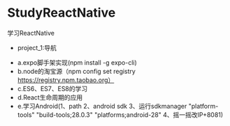 # StudyReactNative
学习ReactNative
* project_1:导航
+ a.expo脚手架实现(npm install -g expo-cli)
+ b.node的淘宝源（npm config set registry https://registry.npm.taobao.org）
+ c.ES6、ES7、ES8的学习
+ d.React生命周期的应用
+ e.学习Android(1、path 2、android sdk 3、运行sdkmanager "platform-tools" "build-tools;28.0.3" "platforms;android-28" 4、摇一摇改IP+8081)